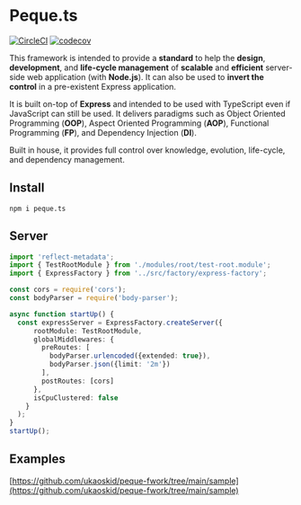 # Peque.ts

[![CircleCI](https://circleci.com/gh/ukaoskid/peque-fwork.svg?style=shield)]() 
[![codecov](https://codecov.io/gh/ukaoskid/peque-fwork/branch/main/graph/badge.svg?token=VGIM3BAZ80)](https://codecov.io/gh/ukaoskid/peque-fwork)

This framework is intended to provide a **standard** to help the **design**, **development**,
and **life-cycle management** of **scalable** and **efficient** server-side web application (with **Node.js**).
It can also be used to **invert the control** in a pre-existent Express application.
 
It is built on-top of **Express** and intended to be used with TypeScript even if JavaScript can still be used.
It delivers paradigms such as Object Oriented Programming (**OOP**), Aspect Oriented Programming (**AOP**),
Functional Programming (**FP**), and Dependency Injection (**DI**).

Built in house, it provides full control over knowledge, evolution, life-cycle, and dependency management.

## Install
`npm i peque.ts`

## Server

```typescript
import 'reflect-metadata';
import { TestRootModule } from './modules/root/test-root.module';
import { ExpressFactory } from '../src/factory/express-factory';

const cors = require('cors');
const bodyParser = require('body-parser');

async function startUp() {
  const expressServer = ExpressFactory.createServer({
      rootModule: TestRootModule,
      globalMiddlewares: {
        preRoutes: [
          bodyParser.urlencoded({extended: true}),
          bodyParser.json({limit: '2m'})
        ],
        postRoutes: [cors]
      },
      isCpuClustered: false
    }
  );
}
startUp();
```

## Examples
[https://github.com/ukaoskid/peque-fwork/tree/main/sample](https://github.com/ukaoskid/peque-fwork/tree/main/sample)
